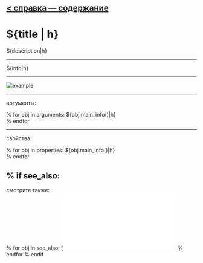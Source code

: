 [< справка — содержание](index.html)
---

# ${title | h}


${description|h}

---

${info|h}<br>


---


![example](examples/${title}-example.jpg)

---
аргументы:

% for obj in arguments:
${obj.main_info()|h}<br>
% endfor

---
свойства:

% for obj in properties:
${obj.main_info()|h}<br>
% endfor

% if see_also:
---
смотрите также:<br>
% for obj in see_also:
[![${obj['name']|h}](${obj['image']|h})](${obj['name']}.html)
% endfor
% endif
